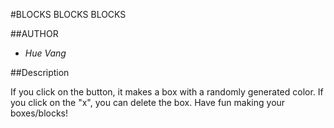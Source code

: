 #BLOCKS BLOCKS BLOCKS

##AUTHOR

* *Hue Vang*

##Description

If you click on the button, it makes a box with a randomly generated color.
If you click on the "x", you can delete the box.
Have fun making your boxes/blocks!
